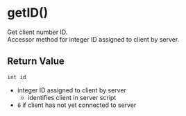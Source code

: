 # getID()
Get client number ID.  
Accessor method for integer ID assigned to client by server.

## Return Value
`int id`
  - integer ID assigned to client by server
     - identifies client in server script
  - `0` if client has not yet connected to server
